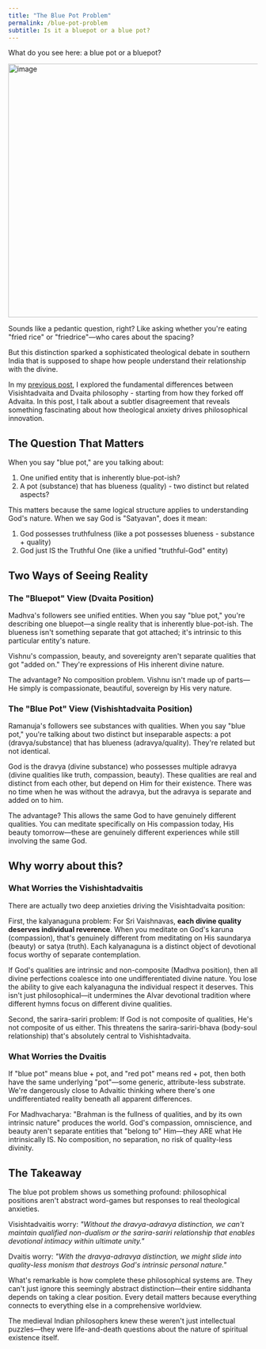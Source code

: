 ```yaml
---
title: "The Blue Pot Problem"
permalink: /blue-pot-problem
subtitle: Is it a bluepot or a blue pot?
---
```


What do you see here: a blue pot or a bluepot?

<img width="512" height="512" alt="image" src="https://github.com/user-attachments/assets/c51ffeb2-be05-4687-8462-ce84f563d096" />

Sounds like a pedantic question, right? Like asking whether you're eating "fried rice" or "friedrice"—who cares about the spacing?

But this distinction sparked a sophisticated theological debate in southern India that is supposed to shape how people understand their relationship with the divine.

In my [previous post](https://sudhar.xyz/vishishtadvaita-and-dvaita), I explored the fundamental differences between Visishtadvaita and Dvaita philosophy - starting from how they forked off Advaita. In this post, I talk about a subtler disagreement that reveals something fascinating about how theological anxiety drives philosophical innovation.

## The Question That Matters

When you say "blue pot," are you talking about:
1. One unified entity that is inherently blue-pot-ish? 
2. A pot (substance) that has blueness (quality) - two distinct but related aspects?

This matters because the same logical structure applies to understanding God's nature. When we say God is "Satyavan", does it mean:

1. God possesses truthfulness (like a pot possesses blueness - substance + quality)
2. God just IS the Truthful One (like a unified "truthful-God" entity)

## Two Ways of Seeing Reality

### The "Bluepot" View (Dvaita Position)

Madhva's followers see unified entities. When you say "blue pot," you're describing one bluepot—a single reality that is inherently blue-pot-ish. The blueness isn't something separate that got attached; it's intrinsic to this particular entity's nature.

Vishnu's compassion, beauty, and sovereignty aren't separate qualities that got "added on." They're expressions of His inherent divine nature.

The advantage? No composition problem. Vishnu isn't made up of parts—He simply is compassionate, beautiful, sovereign by His very nature.

### The "Blue Pot" View (Vishishtadvaita Position)

Ramanuja's followers see substances with qualities. When you say "blue pot," you're talking about two distinct but inseparable aspects: a pot (dravya/substance) that has blueness (adravya/quality). They're related but not identical.

God is the dravya (divine substance) who possesses multiple adravya (divine qualities like truth, compassion, beauty). These qualities are real and distinct from each other, but depend on Him for their existence. There was no time when he was without the adravya, but the adravya is separate and added on to him.

The advantage? This allows the same God to have genuinely different qualities. You can meditate specifically on His compassion today, His beauty tomorrow—these are genuinely different experiences while still involving the same God.

## Why worry about this?

### What Worries the Vishishtadvaitis

There are actually two deep anxieties driving the Visishtadvaita position:

First, the kalyanaguna problem: For Sri Vaishnavas, **each divine quality deserves individual reverence**. When you meditate on God's karuna (compassion), that's genuinely different from meditating on His saundarya (beauty) or satya (truth). Each kalyanaguna is a distinct object of devotional focus worthy of separate contemplation.

If God's qualities are intrinsic and non-composite (Madhva position), then all divine perfections coalesce into one undifferentiated divine nature. You lose the ability to give each kalyanaguna the individual respect it deserves. This isn't just philosophical—it undermines the Alvar devotional tradition where different hymns focus on different divine qualities.

Second, the sarira-sariri problem: If God is not composite of qualities, He's not composite of us either. This threatens the sarira-sariri-bhava (body-soul relationship) that's absolutely central to Vishishtadvaita.

### What Worries the Dvaitis  

If "blue pot" means blue + pot, and "red pot" means red + pot, then both have the same underlying "pot"—some generic, attribute-less substrate. We're dangerously close to Advaitic thinking where there's one undifferentiated reality beneath all apparent differences.

For Madhvacharya: "Brahman is the fullness of qualities, and by its own intrinsic nature" produces the world. God's compassion, omniscience, and beauty aren't separate entities that "belong to" Him—they ARE what He intrinsically IS. No composition, no separation, no risk of quality-less divinity.

## The Takeaway

The blue pot problem shows us something profound: philosophical positions aren't abstract word-games but responses to real theological anxieties.

Visishtadvaitis worry: *"Without the dravya-adravya distinction, we can't maintain qualified non-dualism or the sarira-sariri relationship that enables devotional intimacy within ultimate unity."*

Dvaitis worry: *"With the dravya-adravya distinction, we might slide into quality-less monism that destroys God's intrinsic personal nature."*

What's remarkable is how complete these philosophical systems are. They can't just ignore this seemingly abstract distinction—their entire siddhanta depends on taking a clear position. Every detail matters because everything connects to everything else in a comprehensive worldview.

The medieval Indian philosophers knew these weren't just intellectual puzzles—they were life-and-death questions about the nature of spiritual existence itself.
